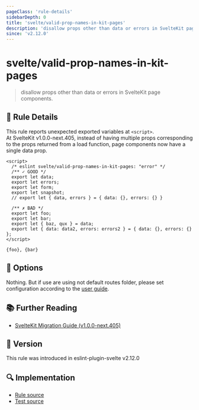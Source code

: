 ```yaml
---
pageClass: 'rule-details'
sidebarDepth: 0
title: 'svelte/valid-prop-names-in-kit-pages'
description: 'disallow props other than data or errors in SvelteKit page components.'
since: 'v2.12.0'
---
```


# svelte/valid-prop-names-in-kit-pages

> disallow props other than data or errors in SvelteKit page components.

## :book: Rule Details

This rule reports unexpected exported variables at `<script>`.<br>
At SvelteKit v1.0.0-next.405, instead of having multiple props corresponding to the props returned from a load function, page components now have a single data prop.

<script>
  const config = {settings: {
    kit: {
      files: {
        routes: "",
      },
    },
  },
  }
</script>

<ESLintCodeBlock config="{config}">

<!--eslint-skip-->

```svelte
<script>
  /* eslint svelte/valid-prop-names-in-kit-pages: "error" */
  /** ✓ GOOD */
  export let data;
  export let errors;
  export let form;
  export let snapshot;
  // export let { data, errors } = { data: {}, errors: {} }

  /** ✗ BAD */
  export let foo;
  export let bar;
  export let { baz, qux } = data;
  export let { data: data2, errors: errors2 } = { data: {}, errors: {} };
</script>

{foo}, {bar}
```

</ESLintCodeBlock>

## :wrench: Options

Nothing. But if use are using not default routes folder, please set configuration according to the [user guide](../user-guide.md#settings-svelte-kit).

## :books: Further Reading

- [SvelteKit Migration Guide (v1.0.0-next.405)](https://github.com/sveltejs/kit/discussions/5774#discussioncomment-3292707)

## :rocket: Version

This rule was introduced in eslint-plugin-svelte v2.12.0

## :mag: Implementation

- [Rule source](https://github.com/sveltejs/eslint-plugin-svelte/blob/main/src/rules/valid-prop-names-in-kit-pages.ts)
- [Test source](https://github.com/sveltejs/eslint-plugin-svelte/blob/main/tests/src/rules/valid-prop-names-in-kit-pages.ts)
